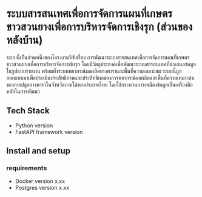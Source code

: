 # ระบบสารสนเทศเพื่อการจัดการแผนที่เกษตรชาวสวนยางเพื่อการบริหารจัดการเชิงรุก (ส่วนของหลังบ้าน)
ระบบนี้เป็นส่วนหนึ่งของโครงงานวิจัยเรื่อง การพัฒนาระบบสารสนเทศเพื่อการจัดการแผนที่เกษตรชาวสวนยางเพื่อการบริหารจัดการเชิงรุก โดยมีวัตถุประสงค์เพื่อพัฒนาระบบสารสนเทศที่นำเสนอข้อมูลในรูปแบบรายงาน พร้อมทั้งระบบพยากรณ์ผลผลิตยางพาราและพื้นที่ความเหมาะสม ระบบนี้ถูกออกแบบมาเพื่อประเมินประสิทธิภาพและประสิทธิผลของการพยากรณ์ผลผลิตและพื้นที่ความเหมาะสมของการปลูกยางพาราในจังหวัดภาคใต้ของประเทศไทย โดยใช้กระบวนการเหมืองข้อมูลเป็นเครื่องมือหลักในการพัฒนา

## Tech Stack
* Python version 
* FastAPI framework version
## Install and setup
### requirements
* Docker version x.xx
* Postgres version x.xx
